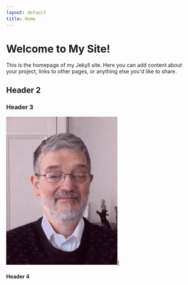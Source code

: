 ```yaml
---
layout: default
title: Home
---
```

# Welcome to My Site!

This is the homepage of my Jekyll site. Here you can add content about your project, links to other pages, or anything else you'd like to share.

## Header 2
### Header 3
![Sample Image](chris.jpeg)]
#### Header 4
